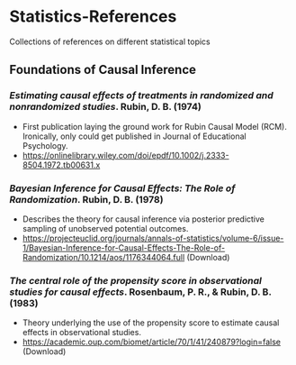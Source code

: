 # Statistics-References
Collections of references on different statistical topics

## Foundations of Causal Inference 

### _Estimating causal effects of treatments in randomized and nonrandomized studies_. Rubin, D. B. (1974)
- First publication laying the ground work for Rubin Causal Model (RCM). Ironically, only could get published in Journal of Educational Psychology.
- https://onlinelibrary.wiley.com/doi/epdf/10.1002/j.2333-8504.1972.tb00631.x

### _Bayesian Inference for Causal Effects: The Role of Randomization_. Rubin, D. B. (1978)
- Describes the theory for causal inference via posterior predictive sampling of unobserved potential outcomes.
- https://projecteuclid.org/journals/annals-of-statistics/volume-6/issue-1/Bayesian-Inference-for-Causal-Effects-The-Role-of-Randomization/10.1214/aos/1176344064.full (Download)

### _The central role of the propensity score in observational studies for causal effects_. Rosenbaum, P. R., & Rubin, D. B. (1983)
- Theory underlying the use of the propensity score to estimate causal effects in observational studies. 
- https://academic.oup.com/biomet/article/70/1/41/240879?login=false (Download)
